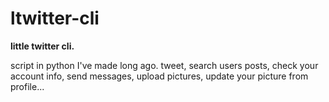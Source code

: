 # ltwitter-cli
**little twitter cli.**

script in python I've made long ago. tweet, search users posts, check your account info, send messages, upload pictures, update your picture from profile...
